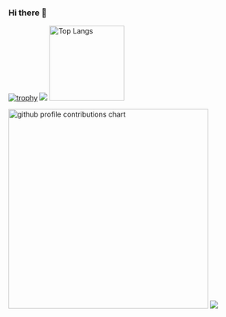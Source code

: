 ### Hi there 👋
[![trophy](https://github-profile-trophy.vercel.app/?username=takumi0706&theme=onedark)](https://github-profile-trophy.vercel.app/?username=takumi0706&theme=tokyonight)
![](https://github-profile-summary-cards.vercel.app/api/cards/profile-details?username=takumi0706&theme=2077)
<img alt="Top Langs" height="150px" src="https://github-readme-stats.vercel.app/api/top-langs/?username=takumi0706&layout=compact&count_private=true&show_icons=true&theme=tokyonight" />

<p align="left"> 
<picture>
  <source media="(prefers-color-scheme: light)"  srcset="output/metrics.plugin.achievements.compact.svg" width="400" />
  <source media="(prefers-color-scheme: dark)"  srcset="output/metrics.plugin.achievements.compact.svg" width="400" />
 <img alt="github profile contributions chart"    src="https://raw.githubusercontent.com/takumi0706/takumi0706/output-3d-contrib/day.svg" />
</picture>

<picture>
  <img src="https://skillicons.dev/icons?i=c,java,python,r,sqlite,mysql,git,github,linux,md,vim,pycharm,idea,clion,webstorm,matlab,ubuntu,discord,notion" /> <br /><br />
</picture>
</p>

